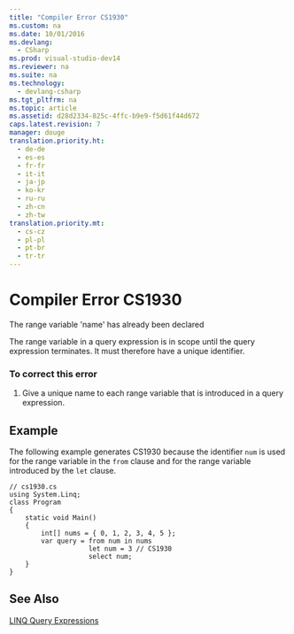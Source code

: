 ```yaml
---
title: "Compiler Error CS1930"
ms.custom: na
ms.date: 10/01/2016
ms.devlang: 
  - CSharp
ms.prod: visual-studio-dev14
ms.reviewer: na
ms.suite: na
ms.technology: 
  - devlang-csharp
ms.tgt_pltfrm: na
ms.topic: article
ms.assetid: d28d2334-825c-4ffc-b9e9-f5d61f44d672
caps.latest.revision: 7
manager: douge
translation.priority.ht: 
  - de-de
  - es-es
  - fr-fr
  - it-it
  - ja-jp
  - ko-kr
  - ru-ru
  - zh-cn
  - zh-tw
translation.priority.mt: 
  - cs-cz
  - pl-pl
  - pt-br
  - tr-tr
---
```

# Compiler Error CS1930
The range variable 'name' has already been declared  
  
 The range variable in a query expression is in scope until the query expression terminates. It must therefore have a unique identifier.  
  
### To correct this error  
  
1.  Give a unique name to each range variable that is introduced in a query expression.  
  
## Example  
 The following example generates CS1930 because the identifier `num` is used for the range variable in the `from` clause and for the range variable introduced by the `let` clause.  
  
```  
// cs1930.cs  
using System.Linq;  
class Program  
{  
    static void Main()  
    {  
        int[] nums = { 0, 1, 2, 3, 4, 5 };  
        var query = from num in nums  
                    let num = 3 // CS1930  
                    select num;   
    }  
}  
```  
  
## See Also  
 [LINQ Query Expressions](../Topic/LINQ%20Query%20Expressions%20\(C%23%20Programming%20Guide\).md)